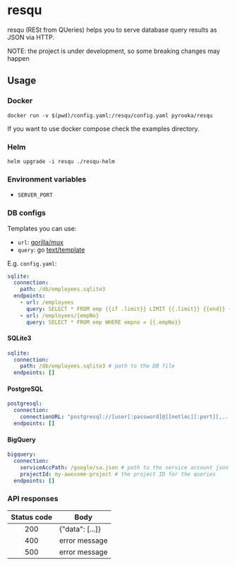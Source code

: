 # resqu
resqu (RESt from QUeries) helps you to serve database query results as JSON via HTTP.

NOTE: the project is under development, so some breaking changes may happen

## Usage
### Docker
`docker run -v $(pwd)/config.yaml:/resqu/config.yaml pyrooka/resqu`

If you want to use docker compose check the examples directory.

### Helm
`helm upgrade -i resqu ./resqu-helm`

### Environment variables
- `SERVER_PORT`

### DB configs

Templates you can use:
- `url`: [gorilla/mux](https://github.com/gorilla/mux#registered-urls)
- `query`: go [text/template](https://golang.org/pkg/text/template/#hdr-Actions)

E.g. `config.yaml`:
```yaml
sqlite:
  connection:
    path: /db/employees.sqlite3
  endpoints:
    - url: /employees
      query: SELECT * FROM emp {{if .limit}} LIMIT {{.limit}} {{end}} {{if .offset}} OFFSET {{.offset}} {{end}}
    - url: /employees/{empNo}
      query: SELECT * FROM emp WHERE empno = {{.empNo}}
```

#### SQLite3
```yaml
sqlite:
  connection:
    path: /db/employees.sqlite3 # path to the DB file
  endpoints: []
```

#### PostgreSQL
```yaml
postgresql:
  connection:
    connectionURL: "postgresql://[user[:password]@][netloc][:port][,...][/dbname][?param1=value1&...]"
  endpoints: []
```

#### BigQuery
```yaml
bigquery:
  connection:
    serviceAccPath: /google/sa.json # path to the service account json
    projectId: my-awesome-project # the project ID for the queries
  endpoints: []
```

### API responses
| Status code | Body            |
|:-----------:|-----------------|
|     200     | {"data": [...]} |
|     400     | error message   |
|     500     | error message   |